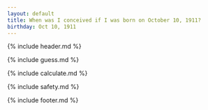 ```yaml
---
layout: default
title: When was I conceived if I was born on October 10, 1911?
birthday: Oct 10, 1911
---
```


{% include header.md %}

{% include guess.md %}

{% include calculate.md %}

{% include safety.md %}

{% include footer.md %}



